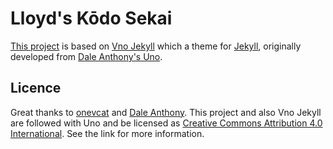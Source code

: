 # Lloyd's Kōdo Sekai

[This project](https://github.com/LloydFung/LloydFung.github.io) is based on [Vno Jekyll](https://github.com/onevcat/vno-jekyll) which a theme for [Jekyll](http://jekyllrb.com), originally developed from [Dale Anthony's Uno](https://github.com/daleanthony/uno).</span>

## Licence

Great thanks to [onevcat](https://github.com/onevcat) and [Dale Anthony](https://github.com/daleanthony). This project and also Vno Jekyll are followed with Uno and be licensed as [Creative Commons Attribution 4.0 International](http://creativecommons.org/licenses/by/4.0/). See the link for more information.
